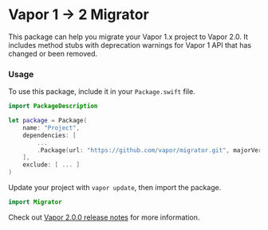 # Vapor 1 -> 2 Migrator

This package can help you migrate your Vapor 1.x project to Vapor 2.0. It includes method stubs with deprecation warnings for Vapor 1 API that has changed or been removed.

### Usage

To use this package, include it in your `Package.swift` file.

```swift
import PackageDescription

let package = Package(
    name: "Project",
    dependencies: [
        ...
        .Package(url: "https://github.com/vapor/migrator.git", majorVersion: 1)
    ],
    exclude: [ ... ]
)
```

Update your project with `vapor update`, then import the package.

```swift
import Migrator
```

Check out [Vapor 2.0.0 release notes](https://github.com/vapor/vapor/releases/tag/2.0.0) for more information.

